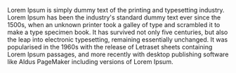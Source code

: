 Lorem Ipsum is simply dummy text of the printing and typesetting industry. 
Lorem Ipsum has been the industry's standard dummy text ever since the 1500s, 
when an unknown printer took a galley of type and scrambled it to make a type 
specimen book. It has survived not only five centuries, but also the leap 
into electronic typesetting, remaining essentially unchanged. It was popularised 
in the 1960s with the release of Letraset sheets containing Lorem Ipsum 
passages, and more recently with desktop publishing software like Aldus PageMaker 
including versions of Lorem Ipsum.

